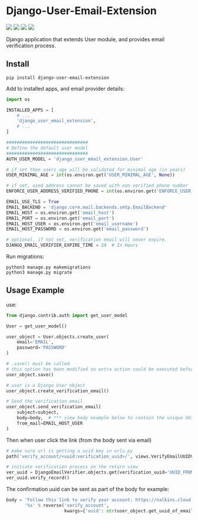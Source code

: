 Django-User-Email-Extension
===========================
[![](https://img.shields.io/pypi/v/django-user-email-extension.svg)](https://pypi.org/project/django-user-email-extension/)
[![](https://img.shields.io/pypi/l/django-user-email-extension.svg?colorB=blue)](https://pypi.org/project/django-user-email-extension/)
[![](https://img.shields.io/pypi/pyversions/django-user-email-extension.svg)](https://pypi.org/project/django-user-email-extension/)
[![](https://img.shields.io/pypi/djversions/django-user-email-extension.svg)](https://pypi.org/project/django-user-email-extension/)

Django application that extends User module, and provides email verification process.

Install
-------
`pip install django-user-email-extension`

Add to installed apps, and email provider details:

```python
import os

INSTALLED_APPS = [
    # ...
    'django_user_email_extension',
    # ...
]

###############################
# Define the default user model 
###############################
AUTH_USER_MODEL = 'django_user_email_extension.User'

# if set then users age will be validated for minimal age (in years)
USER_MINIMAL_AGE = int(os.environ.get('USER_MINIMAL_AGE', None))

# if set, used address cannot be saved with non verified phone number
ENFORCE_USER_ADDRESS_VERIFIED_PHONE = int(os.environ.get('ENFORCE_USER_ADDRESS_VERIFIED_PHONE', False)) 

EMAIL_USE_TLS = True
EMAIL_BACKEND = 'django.core.mail.backends.smtp.EmailBackend'
EMAIL_HOST = os.environ.get('email_host')
EMAIL_PORT = os.environ.get('email_port')
EMAIL_HOST_USER = os.environ.get('email_username')
EMAIL_HOST_PASSWORD = os.environ.get('email_password')

# optional, if not set, verification email will never expire.
DJANGO_EMAIL_VERIFIER_EXPIRE_TIME = 24  # In Hours
```

Run migrations:
```shell script
python3 manage.py makemigrations
python3 manage.py migrate
```

Usage Example
-------------
use:

```python
from django.contrib.auth import get_user_model

User = get_user_model()

user_object = User.objects.create_user(
    email='EMAIL',
    password='PASSWORD'
)

# .save() must be called
# this option has been modified so extra action could be executed before final user creation
user_object.save()

# user is a Django User object
user_object.create_verification_email()

# Send the verification email
user_object.send_verification_email(
    subject=subject,
    body=body,  # *** view body example below to contain the unique UUID
    from_mail=EMAIL_HOST_USER
)
```
Then when user click the link (from the body sent via email)
```python
# make sure url is getting a uuid key in urls.py
path('verify_account/<uuid:verification_uuid>/', views.VerifyEmailUUIDView.as_view(), name='verify_account')

# initiate verification process on the return view
ver_uuid = DjangoEmailVerifier.objects.get(verification_uuid='UUID_FROM_REQUEST')
ver_uuid.verify_record()
```

The confirmation uuid can be sent as part of the body for example:
```python
body = 'Follow this link to verify your account: https://nalkins.cloud' + \
       '%s' % reverse('verify_account',
                      kwargs={'uuid': str(user_object.get_uuid_of_email())})
```
